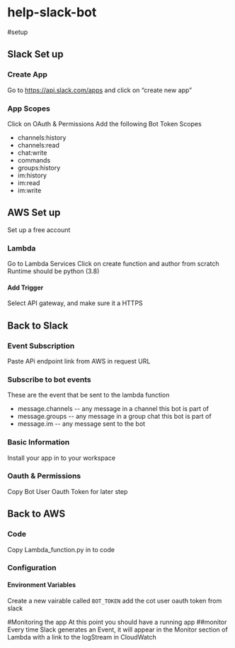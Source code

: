 # help-slack-bot
#setup
## Slack Set up
### Create App
Go to https://api.slack.com/apps and click on “create new app”
### App Scopes
Click on OAuth & Permissions
Add the following Bot Token Scopes
* channels:history
* channels:read
* chat:write
* commands
* groups:history
* im:history
* im:read
* im:write

## AWS Set up
Set up a free account
### Lambda
Go to Lambda Services
Click on create function and author from scratch
Runtime should be python (3.8)
#### Add Trigger
Select API gateway, and make sure it a HTTPS 

## Back to Slack
### Event Subscription
Paste APi endpoint link from AWS in request URL

### Subscribe to bot events
These are the event that be sent to the lambda function
* message.channels -- any message in a channel this bot is part of
* message.groups -- any message in a group chat this bot is part of
* message.im -- any message sent to the bot

### Basic Information
Install your app in to your workspace

### Oauth & Permissions
Copy Bot User Oauth Token for later step

## Back to AWS
### Code
Copy Lambda_function.py in to code 

### Configuration
#### Environment Variables
Create a new vairable called `BOT_TOKEN` add the cot user oauth token from slack

#Monitoring the app
At this point you should have a running app
##monitor
Every time Slack generates an Event, it will appear in the Monitor section of Lambda with a link to the logStream in CloudWatch
